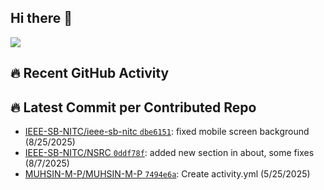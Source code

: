 ## Hi there 👋
![](https://komarev.com/ghpvc/?username=MUHSIN-M-P&color=brightgreen&style=plastic)

## 🔥 Recent GitHub Activity
<!--START_CONTRIBUTED_REPOS-->
## 🔥 Latest Commit per Contributed Repo
- [IEEE-SB-NITC/ieee-sb-nitc `dbe6151`](https://github.com/IEEE-SB-NITC/ieee-sb-nitc/commit/dbe615182dc7a01ef98b8c8af23288a40222858c): fixed mobile screen background (8/25/2025)
- [IEEE-SB-NITC/NSRC `0ddf78f`](https://github.com/IEEE-SB-NITC/NSRC/commit/0ddf78f4b6e7394f96b2b187f8e84e0536feabc1): added new section in  about, some fixes (8/7/2025)
- [MUHSIN-M-P/MUHSIN-M-P `7494e6a`](https://github.com/MUHSIN-M-P/MUHSIN-M-P/commit/7494e6ada2b25979604fd17f07543a39f52b7148): Create activity.yml (5/25/2025)
<!--END_CONTRIBUTED_REPOS-->


<!--
**MUHSIN-M-P/MUHSIN-M-P** is a ✨ _special_ ✨ repository because its `README.md` (this file) appears on your GitHub profile.

Here are some ideas to get you started:

- 🔭 I’m currently working on ...
- 🌱 I’m currently learning ...
- 👯 I’m looking to collaborate on ...
- 🤔 I’m looking for help with ...
- 💬 Ask me about ...
- 📫 How to reach me: ...
- 😄 Pronouns: ...
- ⚡ Fun fact: ...
-->
